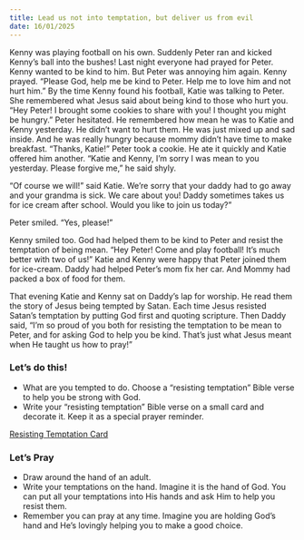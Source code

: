 ```yaml
---
title: Lead us not into temptation, but deliver us from evil
date: 16/01/2025
---
```


Kenny was playing football on his own. Suddenly Peter ran and kicked Kenny’s ball into the bushes! Last night everyone had prayed for Peter. Kenny wanted to be kind to him. But Peter was annoying him again. Kenny prayed. “Please God, help me be kind to Peter. Help me to love him and not hurt him.” By the time Kenny found his football, Katie was talking to Peter. She remembered what Jesus said about being kind to those who hurt you. “Hey Peter! I brought some cookies to share with you! I thought you might be hungry.” Peter hesitated. He remembered how mean he was to Katie and Kenny yesterday. He didn’t want to hurt them. He was just mixed up and sad inside. And he was really hungry because mommy didn’t have time to make breakfast. “Thanks, Katie!” Peter took a cookie. He ate it quickly and Katie offered him another. “Katie and Kenny, I’m sorry I was mean to you yesterday. Please forgive me,” he said shyly.

“Of course we will!” said Katie. We’re sorry that your daddy had to go away and your grandma is sick. We care about you! Daddy sometimes takes us for ice cream after school. Would you like to join us today?”

Peter smiled. “Yes, please!”

Kenny smiled too. God had helped them to be kind to Peter and resist the temptation of being mean. “Hey Peter! Come and play football! It’s much better with two of us!” Katie and Kenny were happy that Peter joined them for ice-cream. Daddy had helped Peter’s mom fix her car. And Mommy had packed a box of food for them.

That evening Katie and Kenny sat on Daddy’s lap for worship. He read them the story of Jesus being tempted by Satan. Each time Jesus resisted Satan’s temptation by putting God first and quoting scripture. Then Daddy said, “I’m so proud of you both for resisting the temptation to be mean to Peter, and for asking God to help you be kind. That’s just what Jesus meant when He taught us how to pray!”

### Let’s do this!

- What are you tempted to do. Choose a “resisting temptation” Bible verse to help you be strong with God.
- Write your “resisting temptation” Bible verse on a small card and decorate it. Keep it as a special prayer reminder.

[Resisting Temptation Card](https://sabbath-school-resources-assets.adventech.io/en/devo/ten-days-of-prayer-2025-childrens-resource/01-daily-prayer-guides-09-lead-us-not-into-temptation-but-deliver-us-from-evil/image.png)

### Let’s Pray

- Draw around the hand of an adult.
- Write your temptations on the hand. Imagine it is the hand of God. You can put all your temptations into His hands and ask Him to help you resist them.
- Remember you can pray at any time. Imagine you are holding God’s hand and He’s lovingly helping you to make a good choice.